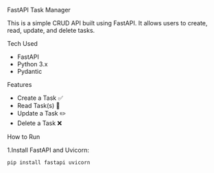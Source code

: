 FastAPI Task Manager

This is a simple CRUD API built using FastAPI. It allows users to create, read, update, and delete tasks.

Tech Used
- FastAPI
- Python 3.x
- Pydantic

Features
- Create a Task ✅
- Read Task(s) 📖
- Update a Task ✏️
- Delete a Task ❌

How to Run

1.Install FastAPI and Uvicorn:
```bash
pip install fastapi uvicorn
